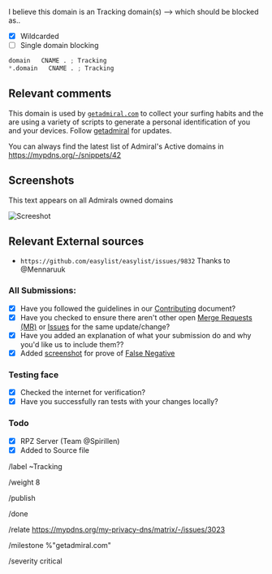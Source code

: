 I believe this domain is an Tracking domain(s) --> which should be blocked as..

- [X] Wildcarded
- [ ] Single domain blocking

```python
domain   CNAME . ; Tracking
*.domain   CNAME . ; Tracking
```

## Relevant comments
This domain is used by [`getadmiral.com`][getadmiral] to collect your surfing habits and the are using a variety of scripts to generate a personal identification of you and your devices. Follow [getadmiral][getadmiral] for updates.

You can always find the latest list of Admiral's Active domains in https://mypdns.org/-/snippets/42

## Screenshots
This text appears on all Admirals owned domains

![Screeshot](https://user-images.githubusercontent.com/3980843/29331670-df921aa0-81c2-11e7-89aa-e95bab2b8cb9.png)

## Relevant External sources
- `https://github.com/easylist/easylist/issues/9832` Thanks to @Mennaruuk


### All Submissions:
- [X] Have you followed the guidelines in our [Contributing](CONTRIBUTING.md)
	  document?
- [x] Have you checked to ensure there aren't other open
      [Merge Requests (MR)](../merge_requests) or [Issues](../issues) for the
      same update/change?
- [X] Have you added an explanation of what your submission do and why you'd
	  like us to include them??
- [X] Added [screenshot](https://mypdns.org/MypDNS/support/-/wikis/Screenshot)
	  for prove of [False Negative](https://mypdns.org/MypDNS/support/-/wikis/False-Negative)

### Testing face
- [X] Checked the internet for verification?
- [X] Have you successfully ran tests with your changes locally?

### Todo
- [X] RPZ Server (Team @Spirillen)
- [X] Added to Source file

/label ~Tracking

/weight 8

/publish

/done

/relate https://mypdns.org/my-privacy-dns/matrix/-/issues/3023

/milestone %"getadmiral.com"

/severity critical

[getadmiral]: https://mypdns.org/my-privacy-dns/matrix/-/issues/3023

